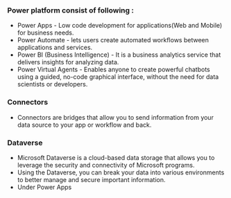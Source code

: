 ### Power platform consist of following : 
- Power Apps - Low code development for applications(Web and Mobile) for business needs.
- Power Automate - lets users create automated workflows between applications and services.
- Power BI (Business Intelligence) - It is a business analytics service that delivers insights for analyzing data.
- Power Virtual Agents - Enables anyone to create powerful chatbots using a guided, no-code graphical interface, without the need for data scientists or developers.


### Connectors 
- Connectors are bridges that allow you to send information from your data source to your app or workflow and back.

### Dataverse 
- Microsoft Dataverse is a cloud-based data storage that allows you to leverage the security and connectivity of Microsoft programs.
- Using the Dataverse, you can break your data into various environments to better manage and secure important information.
- Under Power Apps
